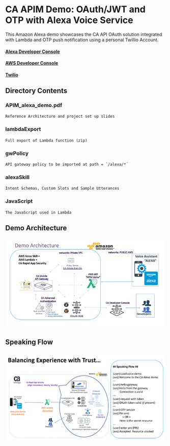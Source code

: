 # CA APIM Demo: OAuth/JWT and OTP with Alexa Voice Service

This Amazon Alexa demo showcases the CA API OAuth solution
integrated with Lambda and OTP push notification using a personal Twillio Account.

#### [Alexa Developer Console](https://developer.amazon.com/alexa)
#### [AWS Developer Console](https://aws.amazon.com/)
#### [Twilio](https://www.twilio.com/)

## Directory Contents
### APIM_alexa_demo.pdf
    Reference Architecture and project set up slides
### lambdaExport
    Full export of Lambda function (zip)
### gwPolicy
    API gateway policy to be imported at path = `/alexa/*`
### alexaSkill
    Intent Schemas, Custom Slots and Sample Utterances
### JavaScript
    The JavaScript used in Lambda

## Demo Architecture
![Demo Architecture](images/APIM_alexa_demo.png)

## Speaking Flow
![Speaking Flow](images/speakingFlow.png)
